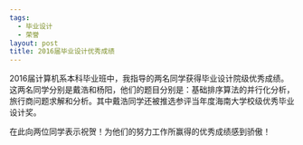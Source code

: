 ```yaml
---
tags:
  - 毕业设计
  - 荣誉
layout: post
title: 2016届毕业设计优秀成绩
---
```


2016届计算机系本科毕业班中，我指导的两名同学获得毕业设计院级优秀成绩。这两名同学分别是戴浩和杨阳，他们的题目分别是：基础排序算法的并行化分析，旅行商问题求解和分析。其中戴浩同学还被推选参评当年度海南大学校级优秀毕业设计奖。

在此向两位同学表示祝贺！为他们的努力工作所赢得的优秀成绩感到骄傲！
